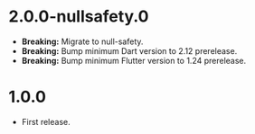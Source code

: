 # 2.0.0-nullsafety.0

- **Breaking:** Migrate to null-safety.
- **Breaking:** Bump minimum Dart version to 2.12 prerelease.
- **Breaking:** Bump minimum Flutter version to 1.24 prerelease.

# 1.0.0

- First release.
